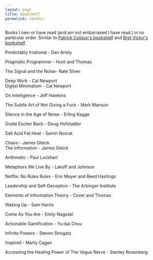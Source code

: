 ```yaml
---
layout: page
title: Bookshelf
permalink: /books/
---
```


Books I own or have read (and am not embarrased I have read,) in no particular
order. Similar to [Patrick Colison's
bookshelf](https://patrickcollison.com/bookshelf) and [Bret Victor's
bookshelf](http://worrydream.com/#!/Links).

Predictably Irrational - Dan Ariely

Pragmatic Programmer - Hunt and Thomas

The Signal and the Noise- Nate Silver

Deep Work - Cal Newport  
Digital Minimalism - Cal Newport

On Intelligence - Jeff Hawkins

The Subtle Art of Not Giving a Fuck - Mark Manson

Silence in the Age of Noise - Erling Kagge

Godel Escher Bach - Doug Hofstadter

Salt Acid Fat Heat - Samin Nosrat

Chaos - James Gleick  
The Information - James Gleick

Arithmetic - Paul Lockhart

Metaphors We Live By - Lakoff and Johnson

Netflix: No Rules Rules - Erin Meyer and Reed Hastings 

Leadership and Self-Deception - The Arbinger Institute

Elements of Information Theory - Cover and Thomas

Waking Up - Sam Harris

Come As You Are - Emily Nagoski

Actionable Gamification - Yu-kai Chou

Infinite Powers - Steven Strogatz

Inspired - Marty Cagan

Accessing the Healing Power of The Vagus Nerve - Stanley Rosenberg

